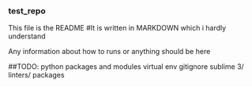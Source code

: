 ### test_repo

This file is the README
#It is written in MARKDOWN
which i hardly understand

Any information about how to runs or anything should be here

##TODO:
python packages and modules
virtual env
gitignore
sublime 3/ linters/ packages

